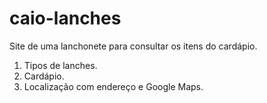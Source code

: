 # caio-lanches
Site de uma lanchonete para consultar os itens do cardápio.

1. Tipos de lanches.
2. Cardápio.
3. Localização com endereço e Google Maps.

